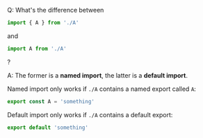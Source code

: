 Q: What's the difference between 
```js
import { A } from './A'
``` 
and 
```js
import A from './A'
```
?

A: The former is a __named import__, the latter is a __default import__.

Named import only works if `./A` contains a named export called `A`:
```js
export const A = 'something'
```

Default import only works if `./A` contains a default export:
```js
export default 'something'
```
